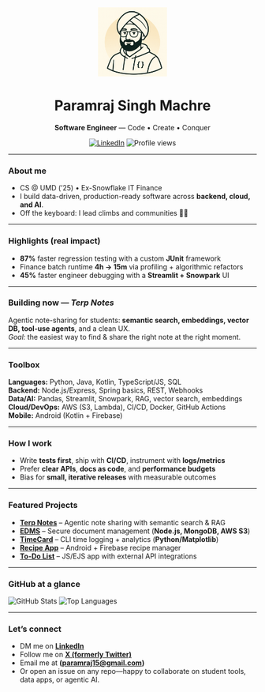 <!-- Hero -->
<div align="center">
  <img src="./avatar.png" alt="Paramraj avatar" width="140" />
  <h1>Paramraj Singh Machre</h1>
  <p><b>Software Engineer</b> — Code • Create • Conquer</p>
  <a href="https://linkedin.com/in/pmachre"><img alt="LinkedIn" src="https://img.shields.io/badge/LinkedIn-Paramraj-blue?logo=linkedin"></a>
  <img alt="Profile views" src="https://komarev.com/ghpvc/?username=bennytobby&style=flat&label=Visitors" />
</div>

---

### About me
- CS @ UMD (’25) • Ex-Snowflake IT Finance  
- I build data-driven, production-ready software across **backend, cloud, and AI**.  
- Off the keyboard: I lead climbs and communities 🧗‍♂️

---

### Highlights (real impact)
- **87%** faster regression testing with a custom **JUnit** framework  
- Finance batch runtime **4h → 15m** via profiling + algorithmic refactors  
- **45%** faster engineer debugging with a **Streamlit + Snowpark** UI

---

### Building now — *Terp Notes*
Agentic note-sharing for students: **semantic search, embeddings, vector DB, tool-use agents**, and a clean UX.  
*Goal:* the easiest way to find & share the right note at the right moment.

---

### Toolbox
**Languages:** Python, Java, Kotlin, TypeScript/JS, SQL  
**Backend:** Node.js/Express, Spring basics, REST, Webhooks  
**Data/AI:** Pandas, Streamlit, Snowpark, RAG, vector search, embeddings  
**Cloud/DevOps:** AWS (S3, Lambda), CI/CD, Docker, GitHub Actions  
**Mobile:** Android (Kotlin + Firebase)

---

### How I work
- Write **tests first**, ship with **CI/CD**, instrument with **logs/metrics**  
- Prefer **clear APIs**, **docs as code**, and **performance budgets**  
- Bias for **small, iterative releases** with measurable outcomes

---

### Featured Projects
- **[Terp Notes](https://github.com/bennytobby/terp-notes)** – Agentic note sharing with semantic search & RAG  
- **[EDMS](https://github.com/bennytobby/edms)** – Secure document management (**Node.js, MongoDB, AWS S3**)  
- **[TimeCard](https://github.com/bennytobby/timecard)** – CLI time logging + analytics (**Python/Matplotlib**)  
- **[Recipe App](https://github.com/dcardone/Recipe-App)** – Android + Firebase recipe manager  
- **[To-Do List](https://github.com/wadoodbutt/todolist)** – JS/EJS app with external API integrations

---

### GitHub at a glance
<p>
  <img height="150"
       alt="GitHub Stats"
       src="https://github-readme-stats.vercel.app/api?username=bennytobby&show_icons=true&count_private=true&hide=issues,contribs&cache_seconds=7200&v=1" />
  <img height="150"
       alt="Top Languages"
       src="https://github-readme-stats.vercel.app/api/top-langs/?username=bennytobby&layout=compact&langs_count=8&hide=css,html&size_weight=0.7&count_weight=0.3" />
</p>

---

### Let’s connect
- DM me on **[LinkedIn](https://linkedin.com/in/pmachre)**
- Follow me on **[X (formerly Twitter)](https://x.com/paramraj15)**
- Email me at **(paramraj15@gmail.com)**
- Or open an issue on any repo—happy to collaborate on student tools, data apps, or agentic AI.
